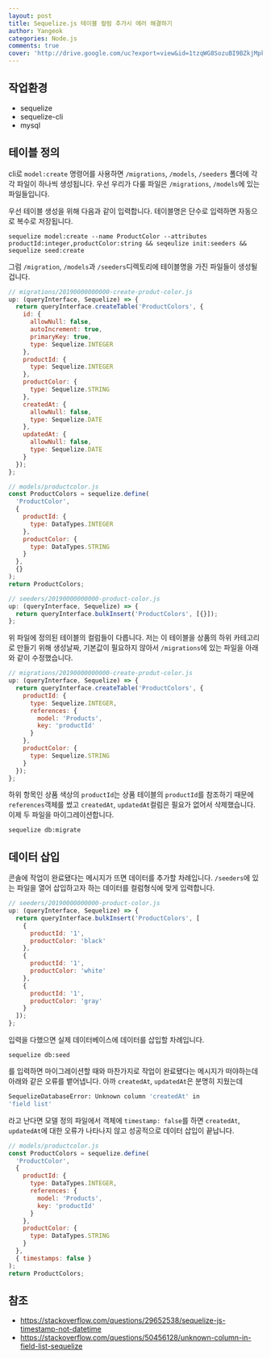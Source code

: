 ```yaml
---
layout: post
title: Sequelize.js 테이블 컬럼 추가시 에러 해결하기
author: Yangeok
categories: Node.js
comments: true
cover: 'http://drive.google.com/uc?export=view&id=1tzqWG8SozuBI9BZkjMpkLxG-T84MbHt2'
---
```


## 작업환경

- sequelize
- sequelize-cli
- mysql

## 테이블 정의

cli로 `model:create` 명령어를 사용하면 `/migrations`, `/models`, `/seeders` 폴더에 각각 파일이 하나씩 생성됩니다. 우선 우리가 다룰 파일은 `/migrations`, `/models`에 있는 파일들입니다.

우선 테이블 생성을 위해 다음과 같이 입력합니다. 테이블명은 단수로 입력하면 자동으로 복수로 저장됩니다.

`sequelize model:create --name ProductColor --attributes productId:integer,productColor:string && seqeulize init:seeders && sequelize seed:create`

그럼 `/migration`, `/models`과 `/seeders`디렉토리에 테이블명을 가진 파일들이 생성될겁니다.

```js
// migrations/20190000000000-create-produt-color.js
up: (queryInterface, Sequelize) => {
  return queryInterface.createTable('ProductColors', {
    id: {
      allowNull: false,
      autoIncrement: true,
      primaryKey: true,
      type: Sequelize.INTEGER
    },
    productId: {
      type: Sequelize.INTEGER
    },
    productColor: {
      type: Sequelize.STRING
    },
    createdAt: {
      allowNull: false,
      type: Sequelize.DATE
    },
    updatedAt: {
      allowNull: false,
      type: Sequelize.DATE
    }
  });
};

// models/productcolor.js
const ProductColors = sequelize.define(
  'ProductColor',
  {
    productId: {
      type: DataTypes.INTEGER
    },
    productColor: {
      type: DataTypes.STRING
    }
  },
  {}
);
return ProductColors;

// seeders/20190000000000-product-color.js
up: (queryInterface, Sequelize) => {
  return queryInterface.bulkInsert('ProductColors', [{}]);
};
```

위 파일에 정의된 테이블의 컬럼들이 다릅니다. 저는 이 테이블을 상품의 하위 카테고리로 만들기 위해 생성날짜, 기본값이 필요하지 않아서 `/migrations`에 있는 파일을 아래와 같이 수정했습니다.

```js
// migrations/20190000000000-create-produt-color.js
up: (queryInterface, Sequelize) => {
  return queryInterface.createTable('ProductColors', {
    productId: {
      type: Sequelize.INTEGER,
      references: {
        model: 'Products',
        key: 'productId'
      }
    },
    productColor: {
      type: Sequelize.STRING
    }
  });
};
```

하위 항목인 상품 색상의 `productId`는 상품 테이블의 `productId`를 참조하기 때문에 `references`객체를 썼고 `createdAt`, `updatedAt`컬럼은 필요가 없어서 삭제했습니다. 이제 두 파일을 마이그레이션합니다.

`sequelize db:migrate`

## 데이터 삽입

콘솔에 작업이 완료됐다는 메시지가 뜨면 데이터를 추가할 차례입니다. `/seeders`에 있는 파일을 열어 삽입하고자 하는 데이터를 컬럼형식에 맞게 입력합니다.

```js
// seeders/20190000000000-product-color.js
up: (queryInterface, Sequelize) => {
  return queryInterface.bulkInsert('ProductColors', [
    {
      productId: '1',
      productColor: 'black'
    },
    {
      productId: '1',
      productColor: 'white'
    },
    {
      productId: '1',
      productColor: 'gray'
    }
  ]);
};
```

입력을 다했으면 실제 데이터베이스에 데이터를 삽입할 차례입니다.

`sequelize db:seed`

를 입력하면 마이그레이션할 때와 마찬가지로 작업이 완료됐다는 메시지가 떠야하는데 아래와 같은 오류를 뱉어냅니다. 아까 `createdAt`, `updatedAt`은 분명히 지웠는데

```sh
SequelizeDatabaseError: Unknown column 'createdAt' in
'field list'
```

라고 난다면 모델 정의 파일에서 객체에 `timestamp: false`를 하면 `createdAt`, `updatedAt`에 대한 오류가 나타나지 않고 성공적으로 데이터 삽입이 끝납니다.

```js
// models/productcolor.js
const ProductColors = sequelize.define(
  'ProductColor',
  {
    productId: {
      type: DataTypes.INTEGER,
      references: {
        model: 'Products',
        key: 'productId'
      }
    },
    productColor: {
      type: DataTypes.STRING
    }
  },
  { timestamps: false }
);
return ProductColors;
```

## 참조

- https://stackoverflow.com/questions/29652538/sequelize-js-timestamp-not-datetime
- https://stackoverflow.com/questions/50456128/unknown-column-in-field-list-sequelize
